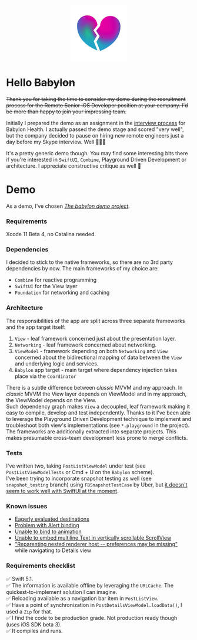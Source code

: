 <p align="center">
<img src="https://github.com/Czajnikowski/Babylon/raw/master/logo.png">
</p>

Hello ~~Babylon~~
==================================

~~Thank you for taking the time to consider my demo during the recruitment process for the Remote Senior iOS Developer position at your company. I'd be more than happy to join your impressing team.~~

Initially I prepared the demo as an assignment in the [interview process](https://github.com/Babylonpartners/ios-playbook/blob/master/Interview/README.md) for Babylon Health. I actually passed the demo stage and scored "very well", but the company decided to pause on hiring new remote engineers just a day before my Skype interview. Well 🤷🏼‍♂️

It's a pretty generic demo though. You may find some interesting bits there if you're interested in `SwiftUI`, `Combine`, Playground Driven Development or architecture. I appreciate constructive critique as well 🙂

# Demo

As a demo, I've chosen [*The babylon demo project*](https://github.com/Babylonpartners/ios-playbook/blob/master/Interview/demo.md#1-the-babylon-demo-project).

### Requirements

Xcode 11 Beta 4, no Catalina needed.

### Dependencies

I decided to stick to the native frameworks, so there are no 3rd party dependencies by now. The main frameworks of my choice are:

- `Combine` for reactive programming
- `SwiftUI` for the View layer
- `Foundation` for networking and caching

### Architecture

The responsibilities of the app are split across three separate frameworks and the app target itself:

1. `View` - leaf framework concerned just about the presentation layer.
2. `Networking` - leaf framework concerned about networking.
3. `ViewModel` - framework depending on both `Networking` and `View` concerned about the bidirectional mapping of data between the `View` and underlying logic and services.
4. `Babylon` app target - main target where dependency injection takes place via the `Coordinator`

There is a subtle difference between *classic* MVVM and my approach. In *classic* MVVM the View layer depends on ViewModel and in my approach, the ViewModel depends on the View.  
Such dependency graph makes `View` a decoupled, leaf framework making it easy to compile, develop and test independently. Thanks to it I've been able to leverage the Playground Driven Development technique to implement and troubleshoot both view's implementations (see `*.playground` in the project).  
The frameworks are additionally extracted into separate projects. This makes presumable cross-team development less prone to merge conflicts.

### Tests

I've written two, taking `PostListViewModel` under test (see `PostListViewModelTests` or Cmd + U on the `Babylon` scheme).  
I've been trying to incorporate snapshot testing as well (see `snapshot_testing` branch) using `FBSnapshotTestCase` by Uber, but [it doesn't seem to work well with SwiftUI at the moment](https://github.com/uber/ios-snapshot-test-case/issues/97).

### Known issues

- [Eagerly evaluated destinations](https://twitter.com/chriseidhof/status/1144242544680849410)
- [Problem with Alert binding](https://stackoverflow.com/questions/56762294/how-to-bind-presentation-of-swiftui-alert-when-triggered-outside-of-the-view)
- [Unable to bind to animation](https://forums.developer.apple.com/thread/117824)
- [Unable to embed multiline Text in vertically scrollable ScrollView](https://stackoverflow.com/questions/56593120/how-do-you-create-a-multi-line-text-inside-a-scrollview-in-swiftui)
- ["Reparenting nested renderer host -- preferences may be missing"](https://www.reddit.com/r/swift/comments/c1spxh/reparenting_nested_renderer_host_preferences_may/") while navigating to Details view

### Requirements checklist

✅ Swift 5.1.  
✅ The information is available offline by leveraging the `URLCache`. The quickest-to-implement solution I can imagine.  
✅ Reloading available as a navigation bar item in `PostListView`.  
✅ Have a point of synchronization in `PostDetailsViewModel.loadData()`, I used a `Zip` for that.  
✅ I find the code to be production grade. Not production ready though (uses iOS SDK beta 3).  
✅ It compiles and runs.
